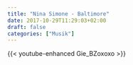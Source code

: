 ```yaml
---
title: "Nina Simone - Baltimore"
date: 2017-10-29T11:29:03+02:00
draft: false
categories: ["Musik"]
---
```


{{< youtube-enhanced Gie_BZoxoxo >}}
